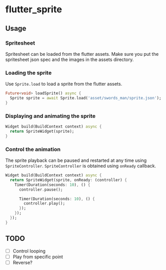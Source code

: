 # flutter_sprite

## Usage

### Spritesheet

Spritesheet can be loaded from the flutter assets. Make sure you put the spritesheet json spec and the images in the
assets directory.

### Loading the sprite

Use `Sprite.load` to load a sprite from the flutter assets.

```dart
Future<void> loadSprite() async {
  Sprite sprite = await Sprite.load('asset/swords_man/sprite.json');
}
```

### Displaying and animating the sprite

```dart
Widget build(BuildContext context) async {
  return SpriteWidget(sprite);
}
```

### Control the animation

The sprite playback can be paused and restarted at any time using `SpriteController`. `SpriteController` is obtained
using `onReady` callback.

```dart
Widget build(BuildContext context) async {
  return SpriteWidget(sprite, onReady: (controller) {
    Timer(Duration(seconds: 10), () {
      controller.pause();

      Timer(Duration(seconds: 10), () {
        controller.play();
      });
    });
  });
}
```

## TODO

+ [ ] Control looping
+ [ ] Play from specific point
+ [ ] Reverse?